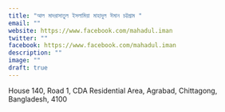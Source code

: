 ```yaml
---
title: "আল মাদরাসাতুল ইসলামিয়া মাহাদুল ঈমান চট্টগ্রাম "
email: ""
website: https://www.facebook.com/mahadul.iman
twitter: ""
facebook: https://www.facebook.com/mahadul.iman
description: ""
image: ""
draft: true
---
```


House 140, Road 1, CDA Residential Area, Agrabad, Chittagong, Bangladesh, 4100
